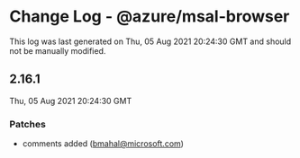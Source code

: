 # Change Log - @azure/msal-browser

This log was last generated on Thu, 05 Aug 2021 20:24:30 GMT and should not be manually modified.

<!-- Start content -->

## 2.16.1

Thu, 05 Aug 2021 20:24:30 GMT

### Patches

- comments added (bmahal@microsoft.com)
